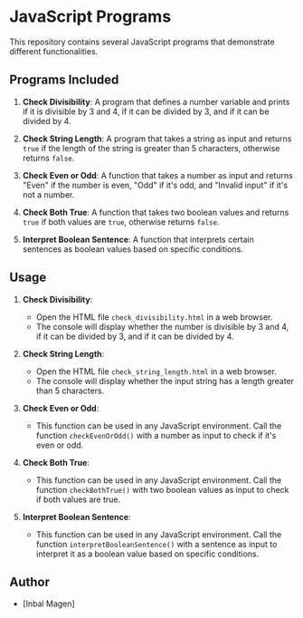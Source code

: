 # JavaScript Programs

This repository contains several JavaScript programs that demonstrate different functionalities.

## Programs Included

1. **Check Divisibility**: A program that defines a number variable and prints if it is divisible by 3 and 4, if it can be divided by 3, and if it can be divided by 4.

2. **Check String Length**: A program that takes a string as input and returns `true` if the length of the string is greater than 5 characters, otherwise returns `false`.

3. **Check Even or Odd**: A function that takes a number as input and returns "Even" if the number is even, "Odd" if it's odd, and "Invalid input" if it's not a number.

4. **Check Both True**: A function that takes two boolean values and returns `true` if both values are `true`, otherwise returns `false`.

5. **Interpret Boolean Sentence**: A function that interprets certain sentences as boolean values based on specific conditions.

## Usage

1. **Check Divisibility**:
   - Open the HTML file `check_divisibility.html` in a web browser.
   - The console will display whether the number is divisible by 3 and 4, if it can be divided by 3, and if it can be divided by 4.

2. **Check String Length**:
   - Open the HTML file `check_string_length.html` in a web browser.
   - The console will display whether the input string has a length greater than 5 characters.

3. **Check Even or Odd**:
   - This function can be used in any JavaScript environment. Call the function `checkEvenOrOdd()` with a number as input to check if it's even or odd.

4. **Check Both True**:
   - This function can be used in any JavaScript environment. Call the function `checkBothTrue()` with two boolean values as input to check if both values are true.

5. **Interpret Boolean Sentence**:
   - This function can be used in any JavaScript environment. Call the function `interpretBooleanSentence()` with a sentence as input to interpret it as a boolean value based on specific conditions.

## Author

- [Inbal Magen]

